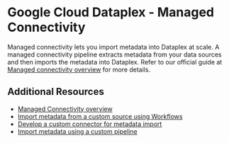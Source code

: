 # Google Cloud Dataplex - Managed Connectivity

Managed connectivity lets you import metadata into Dataplex at scale. A managed connectivity pipeline extracts metadata from your data sources and then imports the metadata into Dataplex. Refer to our official guide at [Managed connectivity overview](https://cloud.google.com/dataplex/docs/managed-connectivity-overview) for more details.  

## Additional Resources

* [Managed Connectivity overview](https://cloud.google.com/dataplex/docs/managed-connectivity-overview)
* [Import metadata from a custom source using Workflows](https://cloud.google.com/dataplex/docs/import-using-workflows-custom-source)
* [Develop a custom connector for metadata import](https://cloud.google.com/dataplex/docs/develop-custom-connector)
*  [Import metadata using a custom pipeline](https://cloud.google.com/dataplex/docs/import-metadata)
